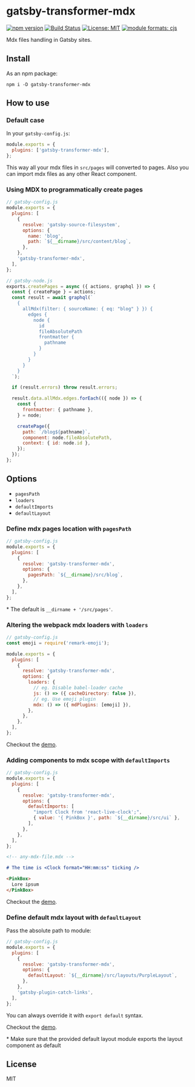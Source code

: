 # gatsby-transformer-mdx

[![npm version][version-badge]][version]
[![Build Status][build-badge]][build]
[![License: MIT][license-badge]][license]
[![module formats: cjs][module-formats-badge]][unpkg-bundle]

Mdx files handling in Gatsby sites.

## Install

As an npm package:

```shell
npm i -D gatsby-transformer-mdx
```

## How to use

### Default case

In your `gatsby-config.js`:

```javascript
module.exports = {
  plugins: ['gatsby-transformer-mdx'],
};
```

This way all your mdx files in `src/pages` will converted to pages. Also you can
import mdx files as any other React component.

### Using MDX to programmatically create pages

```javascript
// gatsby-config.js
module.exports = {
  plugins: [
    {
      resolve: 'gatsby-source-filesystem',
      options: {
        name: 'blog',
        path: `${__dirname}/src/content/blog`,
      },
    },
    'gatsby-transformer-mdx',
  ],
};
```

```javascript
// gatsby-node.js
exports.createPages = async ({ actions, graphql }) => {
  const { createPage } = actions;
  const result = await graphql(`
    {
      allMdx(filter: { sourceName: { eq: "blog" } }) {
        edges {
          node {
            id
            fileAbsolutePath
            frontmatter {
              pathname
            }
          }
        }
      }
    }
  `);

  if (result.errors) throw result.errors;

  result.data.allMdx.edges.forEach(({ node }) => {
    const {
      frontmatter: { pathname },
    } = node;

    createPage({
      path: `/blog${pathname}`,
      component: node.fileAbsolutePath,
      context: { id: node.id },
    });
  });
};
```

## Options

- `pagesPath`
- `loaders`
- `defaultImports`
- `defaultLayout`

### Define mdx pages location with `pagesPath`

```javascript
// gatsby-config.js
module.exports = {
  plugins: [
    {
      resolve: 'gatsby-transformer-mdx',
      options: {
        pagesPath: `${__dirname}/src/blog`,
      },
    },
  ],
};
```

\* The default is `__dirname + '/src/pages'`.

### Altering the webpack mdx loaders with `loaders`

```js
// gatsby-config.js
const emoji = require('remark-emoji');

module.exports = {
  plugins: [
    {
      resolve: 'gatsby-transformer-mdx',
      options: {
        loaders: {
          // eg. Disable babel-loader cache
          js: () => ({ cacheDirectory: false }),
          // eg. Use emoji plugin
          mdx: () => ({ mdPlugins: [emoji] }),
        },
      },
    },
  ],
};
```

Checkout the [demo](../../demos/enhancing-mdx-loaders).

### Adding components to mdx scope with `defaultImports`

```javascript
// gatsby-config.js
module.exports = {
  plugins: [
    {
      resolve: 'gatsby-transformer-mdx',
      options: {
        defaultImports: [
          "import Clock from 'react-live-clock';",
          { value: '{ PinkBox }', path: `${__dirname}/src/ui` },
        ],
      },
    },
  ],
};
```

```md
<!-- any-mdx-file.mdx -->

# The time is <Clock format="HH:mm:ss" ticking />

<PinkBox>
  Lore ipsum
</PinkBox>
```

Checkout the [demo](../../demos/global-component-scope).

### Define default mdx layout with `defaultLayout`

Pass the absolute path to module:

```javascript
// gatsby-config.js
module.exports = {
  plugins: [
    {
      resolve: 'gatsby-transformer-mdx',
      options: {
        defaultLayout: `${__dirname}/src/layouts/PurpleLayout`,
      },
    },
    'gatsby-plugin-catch-links',
  ],
};
```

You can always override it with `export default` syntax.

Checkout the [demo](../../demos/default-mdx-layout).

\* Make sure that the provided default layout module exports the layout component as default

## License

MIT

[version-badge]: https://badge.fury.io/js/gatsby-transformer-mdx.svg
[version]: https://www.npmjs.com/package/gatsby-transformer-mdx
[build-badge]: https://travis-ci.org/buz-zard/gatsby-mdx.svg?branch=master
[build]: https://travis-ci.org/buz-zard/gatsby-mdx
[license-badge]: https://img.shields.io/badge/License-MIT-yellow.svg
[license]: https://opensource.org/licenses/MIT
[module-formats-badge]: https://img.shields.io/badge/module%20formats-cjs-green.svg
[unpkg-bundle]: https://unpkg.com/gatsby-transformer-mdx/
